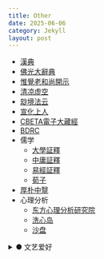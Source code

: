 ```yaml
---
title: Other
date: 2025-06-06
category: Jekyll
layout: post
---
```


- [漢典](https://www.zdic.net/)
- [佛光大辭典](https://etext.fgs.org.tw/sutra_02.aspx)
- [惟覺老和尚開示](https://www.ctworld.org.tw/turn/sutra/index.htm)
- [清凉虚空](https://mp.weixin.qq.com/s/5G_J5oLaTkf1dTIgAM9G2Q)
- [玅境法云](https://fayun.org/)
- [宣化上人](https://www.drbachinese.org/online_reading/)
- [CBETA電子大藏經](https://cbetaonline.dila.edu.tw/zh/)
- [BDRC](https://library.bdrc.io/)
- 儒学
  - [大學証釋](https://www.tientao.org/books/confucianism/ccr.html)
  - [中庸証釋](https://www.tientao.org/books/confucianism/mcr.html)
  - [易經証釋](https://www.quanxue.cn/qt_mingxiang/yijingzsindex.html)
  - [荀子](https://ctext.org/xunzi/quan-xue/zh)
- [厚朴中毉](https://www.hope.org.cn/)
- 心理分析
  - [东方心理分析研究院](https://psyheart.org/)
  - [洗心岛](https://psyland.cn/)
  - [沙盘](https://mp.weixin.qq.com/s/BLbygM3a3rGD6EM7zQb34A)

<details><summary markdown='span'>
● 文艺爱好
</summary>
  - 文学：Harry Potter、汪曾祺
  - 动漫：罗小黑、风铃玉秀
  - 舞蹈：popping、waacking
  - 太极拳
</details>



